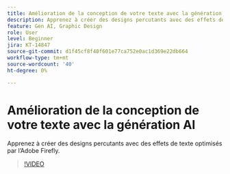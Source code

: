 ```yaml
---
title: Amélioration de la conception de votre texte avec la génération AI
description: Apprenez à créer des designs percutants avec des effets de texte optimisés par l’Adobe Firefly
feature: Gen AI, Graphic Design
role: User
level: Beginner
jira: KT-14847
source-git-commit: d1f45cf8f40f601e77ca752e0ac1d369e22db664
workflow-type: tm+mt
source-wordcount: '40'
ht-degree: 0%

---
```


# Amélioration de la conception de votre texte avec la génération AI

Apprenez à créer des designs percutants avec des effets de texte optimisés par l’Adobe Firefly.

>[!VIDEO](https://video.tv.adobe.com/v/3427021?quality=12&learn=on&hidetitle=true)
